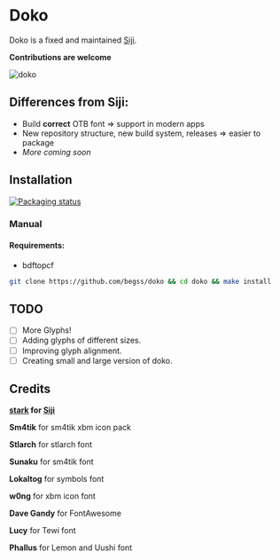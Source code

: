 # Doko

Doko is a fixed and maintained [Siji](https://github.com/stark/siji).

**Contributions are welcome**

![doko](preview.png "preview of doko")

## Differences from Siji:
- Build **correct** OTB font => support in modern apps
- New repository structure, new build system, releases => easier to package
- *More coming soon*

## Installation

[![Packaging status](https://repology.org/badge/vertical-allrepos/fonts:doko.svg)](https://repology.org/project/fonts:doko/versions)

### Manual

#### Requirements:
- bdftopcf

```sh
git clone https://github.com/begss/doko && cd doko && make install
```

## TODO

- [ ] More Glyphs!
- [ ] Adding glyphs of different sizes.
- [ ] Improving glyph alignment.
- [ ] Creating small and large version of doko.

## Credits

**[stark](https://github.com/stark) for [Siji](https://github.com/stark/siji)**

**Sm4tik** for sm4tik xbm icon pack

**Stlarch** for stlarch font

**Sunaku** for sm4tik font

**Lokaltog** for symbols font

**w0ng** for xbm icon font

**Dave Gandy** for FontAwesome

**Lucy** for Tewi font

**Phallus** for Lemon and Uushi font
